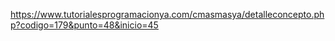 https://www.tutorialesprogramacionya.com/cmasmasya/detalleconcepto.php?codigo=179&punto=48&inicio=45
